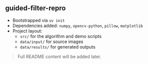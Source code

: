 ## guided-filter-repro

- Bootstrapped via `uv init`
- Dependencies added: `numpy`, `opencv-python`, `pillow`, `matplotlib`
- Project layout:
  - `src/` for the algorithm and demo scripts
  - `data/input/` for source images
  - `data/results/` for generated outputs

> Full README content will be added later.
